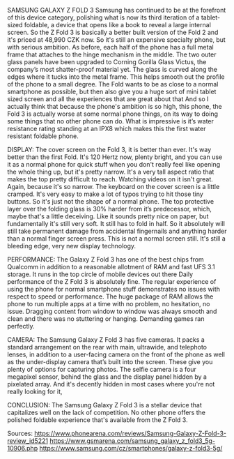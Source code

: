 SAMSUNG GALAXY Z FOLD 3
Samsung has continued to be at the forefront of this device category, polishing what is now its third iteration of a tablet-sized foldable, a device that opens like a book to reveal a large internal screen.
So the Z Fold 3 is basically a better built version of the Fold 2 and it's priced at 48,990 CZK now. So it's still an expensive specialty phone, but with serious ambition.
As before, each half of the phone has a full metal frame that attaches to the hinge mechanism in the middle. The two outer glass panels have been upgraded to Corning Gorilla Glass Victus, the company’s most shatter-proof material yet. The glass is curved along the edges where it tucks into the metal frame. This helps smooth out the profile of the phone to a small degree.
The Fold wants to be as close to a normal smartphone as possible, but then also give you a huge sort of mini tablet sized screen and all the experiences that are great about that And so I actually think that because the phone's ambition is so high, this phone, the Fold 3 is actually worse at some normal phone things, on its way to doing some things that no other phone can do.
What is impressive is it’s water resistance rating standing at an IPX8 which makes this the first water resistant foldable phone.

DISPLAY:
The cover screen on the Fold 3, it is better than ever. It's way better than the first Fold. It's 120 Hertz now, plenty bright, and you can use it as a normal phone for quick stuff when you don't really feel like opening the whole thing up, but it's pretty narrow. It's a very tall aspect ratio that makes the top pretty difficult to reach. Watching videos on it isn't great. Again, because it's so narrow. The keyboard on the cover screen is a little cramped. It's very easy to make a lot of typos trying to hit those tiny buttons. So it's just not the shape of a normal phone.
The top protective layer over the folding glass is 30% harder from it’s predecessor, which, maybe that's a little deceiving. Like it sounds pretty nice on paper, but fundamentally it's still very soft. It still has to fold in half. So it absolutely will still take permanent damage from accidental fingernails and anything harder than a normal finger screen press. This is not a normal screen still. 
It's still a bleeding edge, very new display technology.

PERFORMANCE:
The Galaxy Z Fold 3 has one of the best chips from Qualcomm in addition to a reasonable allotment of RAM and fast UFS 3.1 storage. It runs in the top circle of mobile devices out there
Daily performance of the Z Fold 3 is absolutely fine. The regular experience of using the phone for normal smartphone stuff demonstrates no issues with respect to speed or performance. The huge package of RAM allows the phone to run multiple apps at a time with no problem, no hesitation, no issue. Dragging content from window to window was always smooth and clean and there was no stuttering or hanging. Demanding games ran perfectly.


CAMERA:
The Samsung Galaxy Z Fold 3 has five cameras. It packs a standard arrangement on the rear with main, ultrawide, and telephoto lenses, in addition to a user-facing camera on the front of the phone as well as the under-display camera that’s built into the screen. These give you plenty of options for capturing photos.
The selfie camera is a four megapixel sensor, behind the glass and the display panel hidden by a pixelated array. And it's decently hidden in most cases where you're not really looking for it,

CONCLUSION:
The Samsung Galaxy Z Fold 3 is a stellar device that capitalizes well on the lack of competition. No other phone offers the polished foldable experience that's available from the Z Fold 3.


Sources:
https://www.phonearena.com/reviews/Samsung-Galaxy-Z-Fold-3-review_id5221
https://www.gsmarena.com/samsung_galaxy_z_fold3_5g-10906.php
https://www.samsung.com/cz/smartphones/galaxy-z-fold3-5g/

